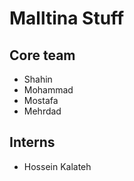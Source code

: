 # Malltina Stuff

## Core team

- Shahin
- Mohammad
- Mostafa
- Mehrdad

## Interns

- Hossein Kalateh


